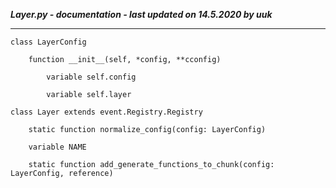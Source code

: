 ***Layer.py - documentation - last updated on 14.5.2020 by uuk***
___

    class LayerConfig

        function __init__(self, *config, **cconfig)

            variable self.config

            variable self.layer

    class Layer extends event.Registry.Registry

        static function normalize_config(config: LayerConfig)

        variable NAME

        static function add_generate_functions_to_chunk(config: LayerConfig, reference)
